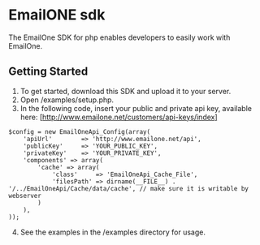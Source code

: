 # EmailONE sdk

The EmailOne SDK for php enables developers to easily work with EmailOne.

## Getting Started

1. To get started, download this SDK and upload it to your server.
2. Open /examples/setup.php.
3. In the following code, insert your public and private api key, available here: [http://www.emailone.net/customers/api-keys/index]

```
$config = new EmailOneApi_Config(array(
    'apiUrl'        => 'http://www.emailone.net/api',
    'publicKey'     => 'YOUR_PUBLIC_KEY',
    'privateKey'    => 'YOUR_PRIVATE_KEY',
    'components' => array(
        'cache' => array(
            'class'     => 'EmailOneApi_Cache_File',
            'filesPath' => dirname(__FILE__) . '/../EmailOneApi/Cache/data/cache', // make sure it is writable by webserver
        )
    ),
));
```
4. See the examples in the /examples directory for usage.

